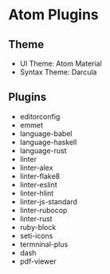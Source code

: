 # Atom Plugins

## Theme

- UI Theme: Atom Material
- Syntax Theme: Darcula

## Plugins

- editorconfig
- emmet
- language-babel
- language-haskell
- language-rust
- linter
- linter-alex
- linter-flake8
- linter-eslint
- linter-hlint
- linter-js-standard
- linter-rubocop
- linter-rust
- ruby-block
- seti-icons
- termninal-plus
- dash
- pdf-viewer
